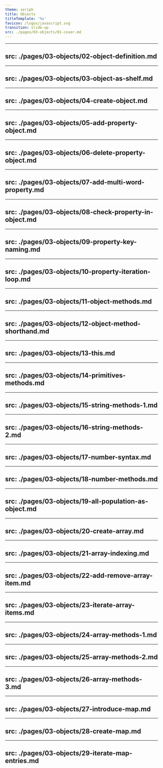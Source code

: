 ```yaml
---
theme: seriph
title: Objects
titleTemplate: '%s'
favicon: /logos/javascript.svg
transition: slide-up
src: ./pages/03-objects/01-cover.md
---
```


---
src: ./pages/03-objects/02-object-definition.md
---

---
src: ./pages/03-objects/03-object-as-shelf.md
---

---
src: ./pages/03-objects/04-create-object.md
---

---
src: ./pages/03-objects/05-add-property-object.md
---

---
src: ./pages/03-objects/06-delete-property-object.md
---

---
src: ./pages/03-objects/07-add-multi-word-property.md
---

---
src: ./pages/03-objects/08-check-property-in-object.md
---

---
src: ./pages/03-objects/09-property-key-naming.md
---

---
src: ./pages/03-objects/10-property-iteration-loop.md
---

---
src: ./pages/03-objects/11-object-methods.md
---

---
src: ./pages/03-objects/12-object-method-shorthand.md
---

---
src: ./pages/03-objects/13-this.md
---

---
src: ./pages/03-objects/14-primitives-methods.md
---

---
src: ./pages/03-objects/15-string-methods-1.md
---

---
src: ./pages/03-objects/16-string-methods-2.md
---

---
src: ./pages/03-objects/17-number-syntax.md
---

---
src: ./pages/03-objects/18-number-methods.md
---

---
src: ./pages/03-objects/19-all-population-as-object.md
---

---
src: ./pages/03-objects/20-create-array.md
---

---
src: ./pages/03-objects/21-array-indexing.md
---

---
src: ./pages/03-objects/22-add-remove-array-item.md
---

---
src: ./pages/03-objects/23-iterate-array-items.md
---

---
src: ./pages/03-objects/24-array-methods-1.md
---

---
src: ./pages/03-objects/25-array-methods-2.md
---

---
src: ./pages/03-objects/26-array-methods-3.md
---

---
src: ./pages/03-objects/27-introduce-map.md
---

---
src: ./pages/03-objects/28-create-map.md
---

---
src: ./pages/03-objects/29-iterate-map-entries.md
---
